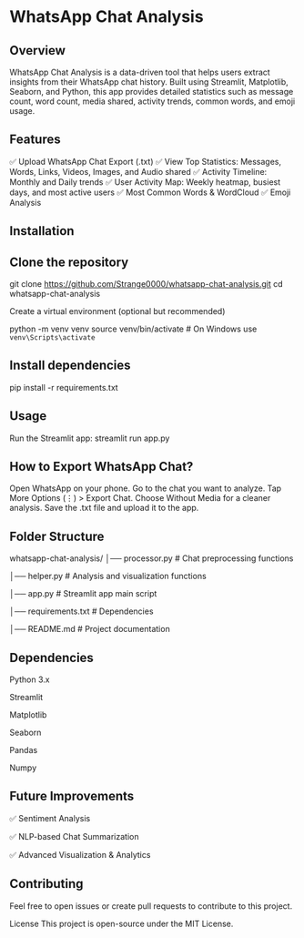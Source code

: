 # WhatsApp Chat Analysis




## Overview

WhatsApp Chat Analysis is a data-driven tool that helps users extract insights from their WhatsApp chat history. Built using Streamlit, Matplotlib, Seaborn, and Python, this app provides detailed statistics such as message count, word count, media shared, activity trends, common words, and emoji usage.

## Features

✅ Upload WhatsApp Chat Export (.txt)
✅ View Top Statistics: Messages, Words, Links, Videos, Images, and Audio shared
✅ Activity Timeline: Monthly and Daily trends
✅ User Activity Map: Weekly heatmap, busiest days, and most active users
✅ Most Common Words & WordCloud
✅ Emoji Analysis

## Installation


## Clone the repository

git clone https://github.com/Strange0000/whatsapp-chat-analysis.git
cd whatsapp-chat-analysis


Create a virtual environment (optional but recommended)

python -m venv venv
source venv/bin/activate  # On Windows use `venv\Scripts\activate`


## Install dependencies
pip install -r requirements.txt


## Usage

Run the Streamlit app:
streamlit run app.py

## How to Export WhatsApp Chat?

Open WhatsApp on your phone.
Go to the chat you want to analyze.
Tap More Options (⋮) > Export Chat.
Choose Without Media for a cleaner analysis.
Save the .txt file and upload it to the app.


## Folder Structure

whatsapp-chat-analysis/
│── processor.py        # Chat preprocessing functions

│── helper.py           # Analysis and visualization functions

│── app.py              # Streamlit app main script

│── requirements.txt    # Dependencies

│── README.md           # Project documentation


## Dependencies


Python 3.x

Streamlit

Matplotlib

Seaborn

Pandas

Numpy



## Future Improvements


✅ Sentiment Analysis

✅ NLP-based Chat Summarization

✅ Advanced Visualization & Analytics



## Contributing
Feel free to open issues or create pull requests to contribute to this project.

License
This project is open-source under the MIT License.
